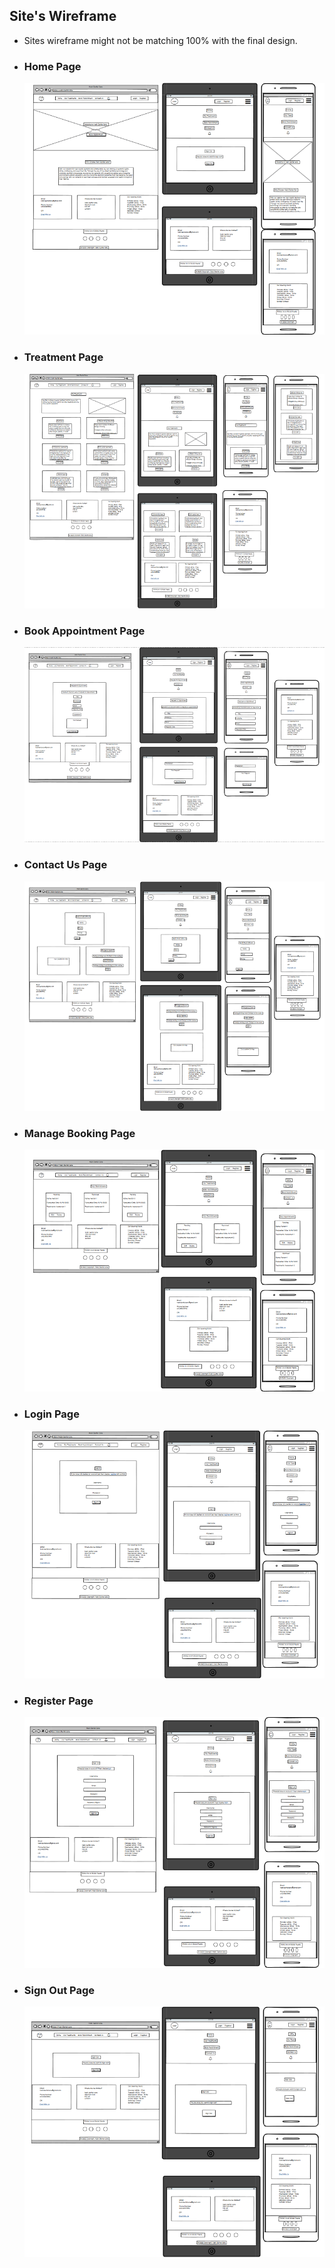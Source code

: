 ## Site's Wireframe

* Sites wireframe might not be matching 100% with the final design.

* ### Home Page
    ![home page wireframe](static/images/readme-file-images/home-page-wireframe.png)

* ### Treatment Page
    ![our treatment page wireframe](static/images/readme-file-images/our-treatments-wireframe.png)


* ### Book Appointment Page
    ![book appointment page wireframe](static/images/readme-file-images/book-appointment-wireframe.png)


* ### Contact Us Page
    ![contact us page wireframe](static/images/readme-file-images/contact-us-wireframe.png)


* ### Manage Booking Page
    ![manage booking page wireframe](static/images/readme-file-images/manage-booking-wireframe.png)


* ### Login Page
    ![login page wireframe](static/images/readme-file-images/login-wireframe.png)


* ### Register Page
    ![register page wireframe](static/images/readme-file-images/register-page-wireframe.png)


* ### Sign Out Page
    ![sign out page wireframe](static/images/readme-file-images/sign-out-wireframe.png)
